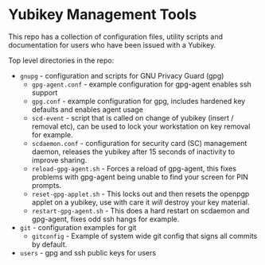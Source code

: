 # Yubikey Management Tools


This repo has a collection of configuration files, utility scripts and documentation for users who have been issued with a Yubikey.

Top level directories in the repo:

* `gnupg`  - configuration and scripts for GNU Privacy Guard (gpg)
  * `gpg-agent.conf` - example configuration for gpg-agent enables ssh support
  * `gpg.conf` - example configuration for gpg, includes hardened key defaults and enables agent usage
  * `scd-event` - script that is called on change of yubikey (insert / removal etc), can be used to lock your workstation on key removal for example.
  * `scdaemon.conf` - configuration for security card (SC) management daemon, releases the yubikey after 15 seconds of inactivity to improve sharing.
  * `reload-gpg-agent.sh` - Forces a reload of gpg-agent, this fixes problems with gpg-agent being unable to find your screen for PIN prompts.
  * `reset-gpg-applet.sh` - This locks out and then resets the openpgp applet on a yubikey, use with care it *will* destroy your key material.
  * `restart-gpg-agent.sh` - This does a hard restart on scdaemon and gpg-agent, fixes odd ssh hangs for example.
* `git` - configuration examples for git
  * `gitconfig` - Example of system wide git config that signs all commits by default.
* `users` - gpg and ssh public keys for users
